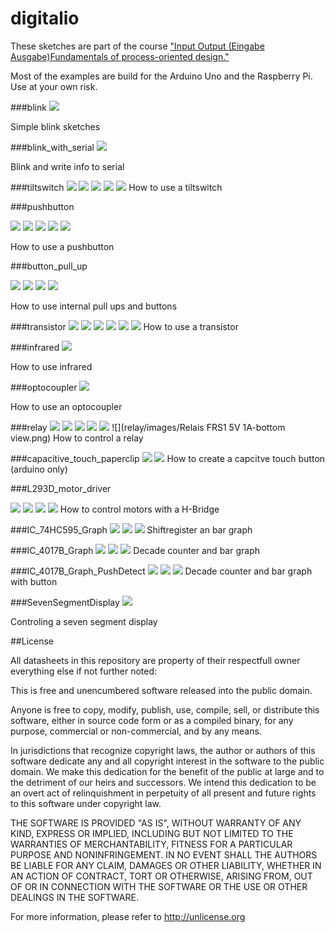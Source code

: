 digitalio
=========

These sketches are part of the course ["Input Output (Eingabe Ausgabe)Fundamentals of process-oriented design."](https://interface.fh-potsdam.de/eingabe-ausgabe/)  

Most of the examples are build for the Arduino Uno and the Raspberry Pi. Use at your own risk.

###blink
![](blink/images/blink.png)


Simple blink sketches  

###blink_with_serial
![](blink_with_serial/images/fritzing-layout.png)

Blink and write info to serial  

###tiltswitch
![](tiltswitch/images/circuit-layout.png)
![](tiltswitch/images/fritzing-layout.png)
![](tiltswitch/images/pi-tiltswitch_bb.png)
![](tiltswitch/images/pi-tiltswitch_schem.png)
![](tiltswitch/images/tiltswitch.png)
How to use a tiltswitch  

###pushbutton

![](pushbutton/images/circuit-layout.png)
![](pushbutton/images/fritzing-layout.png)
![](pushbutton/images/pi-pushbutton_bb.png)
![](pushbutton/images/pi-pushbutton_schem.png)
![](pushbutton/images/pushbutton.png)

How to use a pushbutton  

###button_pull_up  

![](button_pull_up/images/button_pull_up_bb.png)
![](button_pull_up/images/button_pull_up_schem.png)
![](button_pull_up/images/pi-button_pull_up_bb.png)
![](button_pull_up/images/pi-button_pull_up_schem.png)

How to use internal pull ups and buttons

###transistor
![](transistor/images/bc237-npn-transistor.png)
![](transistor/images/fritzing-layout.png)
![](transistor/images/pi-transistor_bb.png)
![](transistor/images/pi-transistor_schem.png)
![](transistor/images/transistor_bb.png)
![](transistor/images/transistor_schem.png)
How to use a transistor  

###infrared
![](infrared/images/fritzing-layout.png)

How to use infrared  

###optocoupler
![](optocoupler/images/fritzing-layout.png)

How to use an optocoupler

###relay
![](relay/images/fritzing-layout.png)
![](relay/images/pi-relay-and-transistor_bb.png)
![](relay/images/pi-relay-and-transistor_schem.png)
![](relay/images/pi-relay_bb.png)
![](relay/images/pi-relay_schem.png)
![](relay/images/Relais FRS1 5V 1A-bottom view.png)
How to control a relay  

###capacitive_touch_paperclip
![](capacitive_touch_paperclip/images/capacitive_touch_paperclip_bb.png)
![](capacitive_touch_paperclip/images/capacitive_touch_paperclip_schem.png)
How to create a capcitve touch button (arduino only)

###L293D_motor_driver


![](L293D_motor_driver/images/circuit-layout.png)
![](L293D_motor_driver/images/fritzing-layout.png)
![](L293D_motor_driver/images/l293d_bb.png)
![](L293D_motor_driver/images/pi-l293d_bb.png)
How to control motors with a H-Bridge  

###IC_74HC595_Graph
![](IC_74HC595_Graph/74hc595-chart/graph.png)
![](IC_74HC595_Graph/images/fritzing-layout.png)
![](IC_74HC595_Graph/images/IC_74HC595_Graph_layout.png)
Shiftregister an bar graph  

###IC_4017B_Graph
![](IC_4017B_Graph/images/4017-functional-diagram.png)
![](IC_4017B_Graph/images/4017-pinlayout.png)
![](IC_4017B_Graph/images/fritzing-layout.png)
Decade counter and bar graph

###IC_4017B_Graph_PushDetect
![](IC_4017B_Graph_PushDetect/images/4017-functional-diagram.png)
![](IC_4017B_Graph_PushDetect/images/4017-pinlayout.png)
![](IC_4017B_Graph_PushDetect/images/fritzing-layout.png)
Decade counter and bar graph with button  

###SevenSegmentDisplay
![](SevenSegmentDisplay/images/fritzing-layout.png)

Controling a seven segment display  

##License  

All datasheets in this repository are property of their respectfull owner everything else if not further noted:  

This is free and unencumbered software released into the public domain.  

Anyone is free to copy, modify, publish, use, compile, sell, or distribute this software, either in source code form or as a compiled binary, for any purpose, commercial or non-commercial, and by any means.  

In jurisdictions that recognize copyright laws, the author or authors of this software dedicate any and all copyright interest in the software to the public domain. We make this dedication for the benefit of the public at large and to the detriment of our heirs and successors. We intend this dedication to be an overt act of relinquishment in perpetuity of all present and future rights to this software under copyright law.  

THE SOFTWARE IS PROVIDED "AS IS", WITHOUT WARRANTY OF ANY KIND, EXPRESS OR IMPLIED, INCLUDING BUT NOT LIMITED TO THE WARRANTIES OF MERCHANTABILITY, FITNESS FOR A PARTICULAR PURPOSE AND NONINFRINGEMENT. IN NO EVENT SHALL THE AUTHORS BE LIABLE FOR ANY CLAIM, DAMAGES OR OTHER LIABILITY, WHETHER IN AN ACTION OF CONTRACT, TORT OR OTHERWISE, ARISING FROM, OUT OF OR IN CONNECTION WITH THE SOFTWARE OR THE USE OR OTHER DEALINGS IN THE SOFTWARE.  

For more information, please refer to <http://unlicense.org>  


